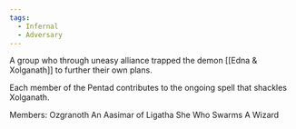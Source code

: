 ```yaml
---
tags:
  - Infernal
  - Adversary
---
```

A group who through uneasy alliance trapped the demon [[Edna & Xolganath]] to further their own plans.

Each member of the Pentad contributes to the ongoing spell that shackles Xolganath.

Members:
Ozgranoth
An Aasimar of Ligatha
She Who Swarms
A Wizard


